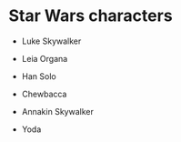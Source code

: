 # Star Wars characters

- Luke Skywalker

- Leia Organa

- Han Solo

- Chewbacca

- Annakin Skywalker

- Yoda


